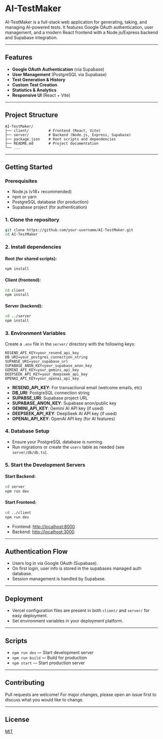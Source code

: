 # AI-TestMaker

AI-TestMaker is a full-stack web application for generating, taking, and managing AI-powered tests. It features Google OAuth authentication, user management, and a modern React frontend with a Node.js/Express backend and Supabase integration.

---

## Features
- **Google OAuth Authentication** (via Supabase)
- **User Management** (PostgreSQL via Supabase)
- **Test Generation & History**
- **Custom Test Creation**
- **Statistics & Analytics**
- **Responsive UI** (React + Vite)

---

## Project Structure

```
AI-TestMaker/
├── client/         # Frontend (React, Vite)
├── server/         # Backend (Node.js, Express, Supabase)
├── package.json    # Root scripts and dependencies
├── README.md       # Project documentation
└── ...
```

---

## Getting Started

### Prerequisites
- Node.js (v18+ recommended)
- npm or yarn
- PostgreSQL database (for production)
- Supabase project (for authentication)

### 1. Clone the repository
```sh
git clone https://github.com/your-username/AI-TestMaker.git
cd AI-TestMaker
```

### 2. Install dependencies
#### Root (for shared scripts):
```sh
npm install
```
#### Client (frontend):
```sh
cd client
npm install
```
#### Server (backend):
```sh
cd ../server
npm install
```

### 3. Environment Variables
Create a `.env` file in the `server/` directory with the following keys:

```
RESEND_API_KEY=your_resend_api_key
DB_URI=your_postgres_connection_string
SUPABSE_URI=your_supabase_url
SUPABASE_ANON_KEY=your_supabase_anon_key
GEMINI_API_KEY=your_gemini_api_key
DEEPSEEK_API_KEY=your_deepseek_api_key
OPENAI_API_KEY=your_openai_api_key
```

- **RESEND_API_KEY**: For transactional email (welcome emails, etc)
- **DB_URI**: PostgreSQL connection string
- **SUPABSE_URI**: Supabase project URL
- **SUPABASE_ANON_KEY**: Supabase anon/public key
- **GEMINI_API_KEY**: Gemini AI API key (if used)
- **DEEPSEEK_API_KEY**: DeepSeek AI API key (if used)
- **OPENAI_API_KEY**: OpenAI API key (for AI features)

### 4. Database Setup
- Ensure your PostgreSQL database is running.
- Run migrations or create the `users` table as needed (see `server/db/db.ts`).

### 5. Start the Development Servers
#### Start Backend:
```sh
cd server
npm run dev
```
#### Start Frontend:
```sh
cd ../client
npm run dev
```
- Frontend: [http://localhost:8000](http://localhost:8000)
- Backend: [http://localhost:3000](http://localhost:3000)

---

## Authentication Flow
- Users log in via Google OAuth (Supabase).
- On first login, user info is stored in the supabases managed auth database.
- Session management is handled by Supabase.

---

## Deployment
- Vercel configuration files are present in both `client/` and `server/` for easy deployment.
- Set environment variables in your deployment platform.

---

## Scripts
- `npm run dev` — Start development server
- `npm run build` — Build for production
- `npm start` — Start production server

---

## Contributing
Pull requests are welcome! For major changes, please open an issue first to discuss what you would like to change.

---

## License
[MIT](LICENSE)